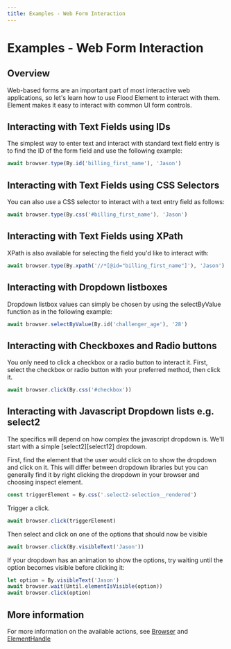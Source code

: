 ```yaml
---
title: Examples - Web Form Interaction
---
```


# Examples - Web Form Interaction

## Overview

Web-based forms are an important part of most interactive web applications, so let's learn how to use Flood Element to interact with them. Element makes it easy to interact with common UI form controls.

## Interacting with Text Fields using IDs

The simplest way to enter text and interact with standard text field entry is to find the ID of the form field and use the following example:

```typescript
await browser.type(By.id('billing_first_name'), 'Jason')
``` 

## Interacting with Text Fields using CSS Selectors

You can also use a CSS selector to interact with a text entry field as follows:

```typescript
await browser.type(By.css('#billing_first_name'), 'Jason')
``` 

## Interacting with Text Fields using XPath

XPath is also available for selecting the field you'd like to interact with:

```typescript
await browser.type(By.xpath('//*[@id="billing_first_name"]'), 'Jason')
``` 

## Interacting with Dropdown listboxes

Dropdown listbox values can simply be chosen by using the selectByValue function as in the following example:

```typescript
await browser.selectByValue(By.id('challenger_age'), '28')
``` 

## Interacting with Checkboxes and Radio buttons

You only need to click a checkbox or a radio button to interact it. First, select the checkbox or radio button with your preferred method, then click it.

```typescript
await browser.click(By.css('#checkbox'))
```

## Interacting with Javascript Dropdown lists e.g. select2

The specifics will depend on how complex the javascript dropdown is. We'll start with a simple [select2][select12] dropdown. 

First, find the element that the user would click on to show the dropdown and click on it. This will differ between dropdown libraries but you can generally find it by right clicking the dropdown in your browser and choosing inspect element.

```typescript
const triggerElement = By.css('.select2-selection__rendered')
```

Trigger a click.

```typescript
await browser.click(triggerElement)
```

Then select and click on one of the options that should now be visible

```typescript
await browser.click(By.visibleText('Jason'))
```

If your dropdown has an animation to show the options, try waiting until the option becomes visible before clicking it:

```typescript
let option = By.visibleText('Jason')
await browser.wait(Until.elementIsVisible(option))
await browser.click(option)
```

[select2]: https://select2.org

## More information

For more information on the available actions, see [Browser] and [ElementHandle]

<!-- suffix -->

[Browser]: ../../api/Browser.md#browser
[ElementHandle]: ../../api/ElementHandle.md#elementhandle
